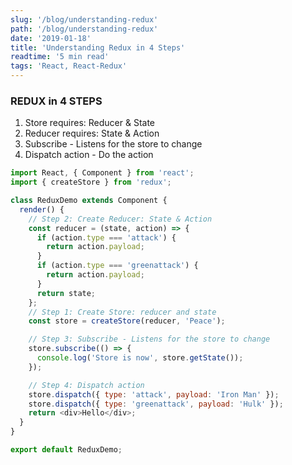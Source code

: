 ```yaml
---
slug: '/blog/understanding-redux'
path: '/blog/understanding-redux'
date: '2019-01-18'
title: 'Understanding Redux in 4 Steps'
readtime: '5 min read'
tags: 'React, React-Redux'
---
```


### REDUX in 4 STEPS

1. Store requires: Reducer & State
2. Reducer requires: State & Action
3. Subscribe - Listens for the store to change
4. Dispatch action - Do the action

```javascript
import React, { Component } from 'react';
import { createStore } from 'redux';

class ReduxDemo extends Component {
  render() {
    // Step 2: Create Reducer: State & Action
    const reducer = (state, action) => {
      if (action.type === 'attack') {
        return action.payload;
      }
      if (action.type === 'greenattack') {
        return action.payload;
      }
      return state;
    };
    // Step 1: Create Store: reducer and state
    const store = createStore(reducer, 'Peace');

    // Step 3: Subscribe - Listens for the store to change
    store.subscribe(() => {
      console.log('Store is now', store.getState());
    });

    // Step 4: Dispatch action
    store.dispatch({ type: 'attack', payload: 'Iron Man' });
    store.dispatch({ type: 'greenattack', payload: 'Hulk' });
    return <div>Hello</div>;
  }
}

export default ReduxDemo;
```
